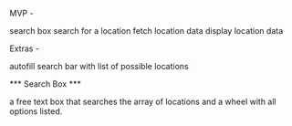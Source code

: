 MVP - 

search box
search for a location
fetch location data
display location data

Extras - 

autofill search bar with list of possible locations



*** Search Box ***

a free text box that searches the array of locations and a wheel with all options listed.